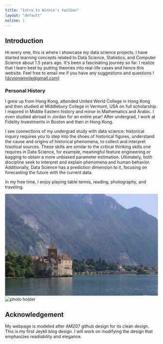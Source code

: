 ```yaml
---
title: "Intro to Winnie's toolbox"
layout: "default"
noline: 1
---
```


## Introduction

Hi every one, this is where I showcase my data science projects. I have started learning concepts related to Data Science, Statistics, and Computer Science about 1.5 years ago. It's been a fascinating journey so far. I realize that I learn best by putting theories into real-life cases and hence this website. Feel free to email me if you have any suggestions and questions ![dcvionwinnie@gmail.com]

### Personal History

I grew up from Hong Kong, attended United World College in Hong Kong and then studied at Middlebury College in Vermont, USA on full scholarship. I majored in Middle Eastern history and minor in Mathematics and Arabic. I even studied abroad in Jordan for an entire year! After undergrad, I work at Fidelity Investments in Boston and then in Hong Kong.

I see connections of my undergrad study with data science: historical inquiry requires you to step into the shoes of historical figures, understand the cause and origins of historical phenomena, to collect and interpret hisotical sources. These skills are similar to the critical thinking skills one requires in Data Science, for example, meaningful feature engineering or bagging to obtain a more unbiased parameter estimation. Ultimately, both discipline seek to interpret and explain phenomena and human behavior. Additionally, Data Science has a prediction dimension to it, focusing on forecasting the future with the current data.

In my free time, I enjoy playing table tennis, reading, photography, and traveling. 


![photo holder](/assets/Swiss_Castle.jpg)
![photo holder](/assets/IMG_1562.JPG)


## Acknowledgement

My webpage is modeled after AM207 github design for its clean design. This is my first Jeykll blog design. I will work on modifying the design that emphasizes readiability and elegance.


